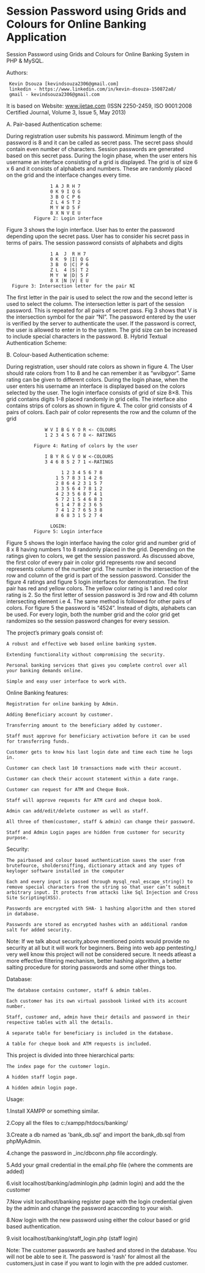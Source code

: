 # Session Password using Grids and Colours for Online Banking Application

Session Password using Grids and Colours for Online Banking System in PHP & MySQL.

Authors:

     Kevin Dsouza [kevindsouza2306@gmail.com]
     linkedin - https://www.linkedin.com/in/kevin-dsouza-150872a0/
     gmail - kevindsouza2306@gmail.com

It is based on Website: www.ijetae.com (ISSN 2250-2459, ISO 9001:2008 Certified Journal, Volume 3, Issue 5, May 2013) 

A. Pair-based Authentication scheme:

During registration user submits his password. Minimum length of the password is 8 and it can be called as secret pass. The secret pass should contain even number of characters. Session passwords are generated based on this secret pass. During the login phase, when the user enters his username an interface consisting of a grid is displayed. The grid is of size 6 x 6 and it consists of alphabets and numbers. These are randomly placed on the grid and the interface changes every time.

                    1 A J R H 7
                    0 K 9 I Q G
                    3 B O C P 6
                    Z L 4 S T 2
                    M Y W D 5 F
                    8 X N V E U
              Figure 2: Login interface

Figure 3 shows the login interface. User has to enter the password depending upon the secret pass. User has to consider his secret pass in terms of pairs. The session password consists of alphabets and digits

                    1 A  J  R H 7
                    0 K  9 |I| Q G
                    3 B  O |C| P 6
                    Z L  4 |S| T 2
                    M Y  W |D| 5 F
                    8 X |N |V| E U
      Figure 3: Intersection letter for the pair NI

The first letter in the pair is used to select the row and the second letter is used to select the column. The intersection letter is part of the session password. This is repeated for all pairs of secret pass. Fig 3 shows that V is the intersection symbol for the pair “NI”. The password entered by the user is verified by the server to authenticate the user. If the password is correct, the user is allowed to enter in to the system. The grid size can be increased to include special characters in the password. B. Hybrid Textual Authentication Scheme:

B. Colour-based Authentication scheme:

During registration, user should rate colors as shown in figure 4. The User should rate colors from 1 to 8 and he can remember it as “wvibgyor”. Same rating can be given to different colors. During the login phase, when the user enters his username an interface is displayed based on the colors selected by the user. The login interface consists of grid of size 8×8. This grid contains digits 1-8 placed randomly in grid cells. The interface also contains strips of colors as shown in figure 4. The color grid consists of 4 pairs of colors. Each pair of color represents the row and the column of the grid

                  W V I B G Y O R <- COLOURS
                  1 2 3 4 5 6 7 8 <- RATINGS

              Figure 4: Rating of colors by the user

                  I B Y R G V O W <-COLOURS
                  3 4 6 8 5 2 7 1 <-RATINGS

                        1 2 3 4 5 6 7 8
                      1 5 7 8 3 1 4 2 6
                      2 8 6 4 2 3 1 5 7
                      3 3 5 6 4 7 8 1 2
                      4 2 3 5 6 8 7 4 1
                      5 7 2 1 5 4 6 8 3
                      6 1 4 7 8 2 3 6 5
                      7 4 1 2 7 6 5 3 8
                      8 6 8 3 1 5 2 7 4
                      
                    LOGIN:
              Figure 5: Login interface

Figure 5 shows the login interface having the color grid and number grid of 8 x 8 having numbers 1 to 8 randomly placed in the grid. Depending on the ratings given to colors, we get the session password. As discussed above, the first color of every pair in color grid represents row and second represents column of the number grid. The number in the intersection of the row and column of the grid is part of the session password. Consider the figure 4 ratings and figure 5 login interfaces for demonstration. The first pair has red and yellow colors. The yellow color rating is 1 and red color rating is 2. So the first letter of session password is 3rd row and 4th column intersecting element i.e 4. The same method is followed for other pairs of colors. For figure 5 the password is “4524”. Instead of digits, alphabets can be used. For every login, both the number grid and the color grid get randomizes so the session password changes for every session.

The project’s primary goals consist of:

    A robust and effective web based online banking system.

    Extending functionality without compromising the security.

    Personal banking services that gives you complete control over all your banking demands online.

    Simple and easy user interface to work with.

Online Banking features:

    Registration for online banking by Admin.

    Adding Beneficiary account by customer.

    Transferring amount to the beneficiary added by customer.

    Staff must approve for beneficiary activation before it can be used for transferring funds.

    Customer gets to know his last login date and time each time he logs in.

    Customer can check last 10 transactions made with their account.

    Customer can check their account statement within a date range.

    Customer can request for ATM and Cheque Book.

    Staff will approve requests for ATM card and cheque book.

    Admin can add/edit/delete customer as well as staff.

    All three of them(customer, staff & admin) can change their password.

    Staff and Admin Login pages are hidden from customer for security purpose.

Security:

    The pairbased and colour based authentication saves the user from brutefource, sholdersniffing, dictionary attack and any types of keyloger software installed in the computer

    Each and every input is passed through mysql_real_escape_string() to remove special characters from the string so that user can’t submit arbitrary input. It protects from attacks like Sql Injection and Cross Site Scripting(XSS).

    Passwords are encrypted with SHA- 1 hashing algorithm and then stored in database.

    Passwords are stored as encrypted hashes with an additional random salt for added security.

Note: If we talk about security,above mentioned points would provide no security at all but it will work for beginners. Being into web app pentesting,I very well know this project will not be considered secure. It needs atleast a more effective filtering mechanism, better hashing algorithm, a better salting procedure for storing passwords and some other things too.

Database:

    The database contains customer, staff & admin tables.

    Each customer has its own virtual passbook linked with its account number.

    Staff, customer and, admin have their details and password in their respective tables with all the details.

    A separate table for beneficiary is included in the database.

    A table for cheque book and ATM requests is included.

This project is divided into three hierarchical parts:

    The index page for the customer login.

    A hidden staff login page.

    A hidden admin login page.

Usage:

1.Install XAMPP or something similar.

2.Copy all the files to c:/xampp/htdocs/banking/

3.Create a db named as 'bank_db.sql' and import the bank_db.sql from phpMyAdmin.

4.change the password in _inc/dbconn.php file accordingly.

5.Add your gmail credential in the email.php file (where the comments are added)

6.visit localhost/banking/adminlogin.php (admin login) and add the the customer

7.Now visit localhost/banking register page with the login credential given by the admin and change the password acaccording to your wish.

8.Now login with the new password using either the colour based or grid based authentication.

9.visit localhost/banking/staff_login.php (staff login)

Note: The customer passwords are hashed and stored in the database. You will not be able to see it. The password is 'rash' for almost all the customers,just in case if you want to login with the pre added customer.
